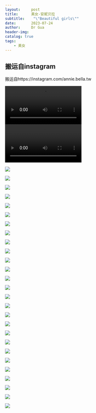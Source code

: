 ```yaml
---
layout:     post
title:      美女-安妮贝拉
subtitle:    "\"Beautiful girls\""
date:       2023-07-24
author:     Dr Gua
header-img:
catalog: true
tags:
    - 美女
---
```



## 搬运自instagram

搬运自https://instagram.com/annie.bella.tw

<video controls width="50%">
      <source src="https://onemanager.wgsxsm.repl.co/forshare/series/beauty/annie.bella.tw/video_2023-07-24_11-34-46.mp4" type="video/mp4">
</video>

<video controls width="50%">
      <source src="https://onemanager.wgsxsm.repl.co/forshare/series/beauty/annie.bella.tw/video_2023-07-24_11-35-01.mp4" type="video/mp4">
</video>

![](https://onemanager.wgsxsm.repl.co/forshare/series/beauty/annie.bella.tw/photo_2023-07-24_11-34-19.jpg)

![](https://onemanager.wgsxsm.repl.co/forshare/series/beauty/annie.bella.tw/photo_2023-07-24_11-34-21.jpg)

![](https://onemanager.wgsxsm.repl.co/forshare/series/beauty/annie.bella.tw/photo_2023-07-24_11-34-22.jpg)

![](https://onemanager.wgsxsm.repl.co/forshare/series/beauty/annie.bella.tw/photo_2023-07-24_11-34-23.jpg)

![](https://onemanager.wgsxsm.repl.co/forshare/series/beauty/annie.bella.tw/photo_2023-07-24_11-34-24.jpg)

![](https://onemanager.wgsxsm.repl.co/forshare/series/beauty/annie.bella.tw/photo_2023-07-24_11-34-28.jpg)

![](https://onemanager.wgsxsm.repl.co/forshare/series/beauty/annie.bella.tw/photo_2023-07-24_11-34-29.jpg)

![](https://onemanager.wgsxsm.repl.co/forshare/series/beauty/annie.bella.tw/photo_2023-07-24_11-34-30.jpg)

![](https://onemanager.wgsxsm.repl.co/forshare/series/beauty/annie.bella.tw/photo_2023-07-24_11-34-37.jpg)

![](https://onemanager.wgsxsm.repl.co/forshare/series/beauty/annie.bella.tw/photo_2023-07-24_11-34-38.jpg)

![](https://onemanager.wgsxsm.repl.co/forshare/series/beauty/annie.bella.tw/photo_2023-07-24_11-34-39.jpg)

![](https://onemanager.wgsxsm.repl.co/forshare/series/beauty/annie.bella.tw/photo_2023-07-24_11-34-40.jpg)

![](https://onemanager.wgsxsm.repl.co/forshare/series/beauty/annie.bella.tw/photo_2023-07-24_11-35-07.jpg)

![](https://onemanager.wgsxsm.repl.co/forshare/series/beauty/annie.bella.tw/photo_2023-07-24_11-35-08.jpg)

![](https://onemanager.wgsxsm.repl.co/forshare/series/beauty/annie.bella.tw/photo_2023-07-24_11-35-09.jpg)

![](https://onemanager.wgsxsm.repl.co/forshare/series/beauty/annie.bella.tw/photo_2023-07-24_11-35-10.jpg)

![](https://onemanager.wgsxsm.repl.co/forshare/series/beauty/annie.bella.tw/photo_2023-07-24_11-35-11.jpg)

![](https://onemanager.wgsxsm.repl.co/forshare/series/beauty/annie.bella.tw/photo_2023-07-24_11-35-12.jpg)

![](https://onemanager.wgsxsm.repl.co/forshare/series/beauty/annie.bella.tw/photo_2023-07-24_11-35-13.jpg)

![](https://onemanager.wgsxsm.repl.co/forshare/series/beauty/annie.bella.tw/photo_2023-07-24_11-35-14.jpg)

![](https://onemanager.wgsxsm.repl.co/forshare/series/beauty/annie.bella.tw/photo_2023-07-24_11-35-19.jpg)

![](https://onemanager.wgsxsm.repl.co/forshare/series/beauty/annie.bella.tw/photo_2023-07-24_11-35-25.jpg)

![](https://onemanager.wgsxsm.repl.co/forshare/series/beauty/annie.bella.tw/photo_2023-07-24_11-35-26.jpg)

![](https://onemanager.wgsxsm.repl.co/forshare/series/beauty/annie.bella.tw/photo_2023-07-24_11-35-27.jpg)

![](https://onemanager.wgsxsm.repl.co/forshare/series/beauty/annie.bella.tw/photo_2023-07-24_11-35-28.jpg)

![](https://onemanager.wgsxsm.repl.co/forshare/series/beauty/annie.bella.tw/photo_2023-07-24_11-35-29.jpg)

![](https://onemanager.wgsxsm.repl.co/forshare/series/beauty/annie.bella.tw/photo_2023-07-24_11-35-30.jpg)
